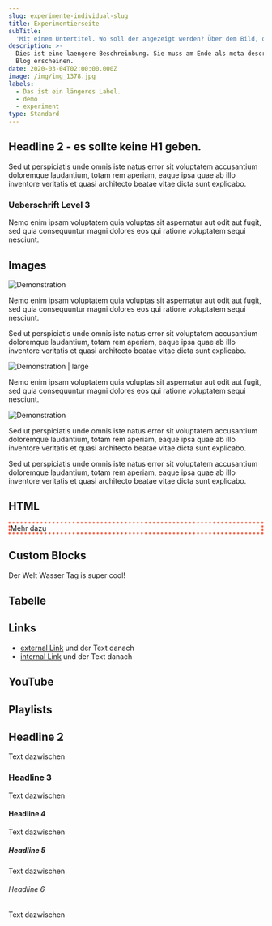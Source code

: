 ```yaml
---
slug: experimente-individual-slug
title: Experimentierseite
subTitle:
  'Mit einem Untertitel. Wo soll der angezeigt werden? Über dem Bild, oder?'
description: >-
  Dies ist eine laengere Beschreinbung. Sie muss am Ende als meta description im
  Blog erscheinen.
date: 2020-03-04T02:00:00.000Z
image: /img/img_1378.jpg
labels:
  - Das ist ein längeres Label.
  - demo
  - experiment
type: Standard
---
```


## Headline 2 - es sollte keine H1 geben.

Sed ut perspiciatis unde omnis iste natus error sit voluptatem accusantium
doloremque laudantium, totam rem aperiam, eaque ipsa quae ab illo inventore
veritatis et quasi architecto beatae vitae dicta sunt explicabo.

### Ueberschrift Level 3

Nemo enim ipsam voluptatem quia voluptas sit aspernatur aut odit aut fugit, sed
quia consequuntur magni dolores eos qui ratione voluptatem sequi nesciunt.

## Images

![Demonstration](/img/demo.jpg)

Nemo enim ipsam voluptatem quia voluptas sit aspernatur aut odit aut fugit, sed
quia consequuntur magni dolores eos qui ratione voluptatem sequi nesciunt.

Sed ut perspiciatis unde omnis iste natus error sit voluptatem accusantium
doloremque laudantium, totam rem aperiam, eaque ipsa quae ab illo inventore
veritatis et quasi architecto beatae vitae dicta sunt explicabo.

![Demonstration | large](/img/demo.jpg)

Nemo enim ipsam voluptatem quia voluptas sit aspernatur aut odit aut fugit, sed
quia consequuntur magni dolores eos qui ratione voluptatem sequi nesciunt.

![Demonstration](/img/demo.jpg 'with caption')

Sed ut perspiciatis unde omnis iste natus error sit voluptatem accusantium
doloremque laudantium, totam rem aperiam, eaque ipsa quae ab illo inventore
veritatis et quasi architecto beatae vitae dicta sunt explicabo.

Sed ut perspiciatis unde omnis iste natus error sit voluptatem accusantium
doloremque laudantium, totam rem aperiam, eaque ipsa quae ab illo inventore
veritatis et quasi architecto beatae vitae dicta sunt explicabo.

## HTML

<div style='border: 4px dotted tomato'>
  Mehr dazu
</div>

## Custom Blocks

<Meme>
  Der Welt Wasser Tag is super cool!
</Meme>

## Tabelle

## Links

- [external Link](https://www.xing.com) und der Text danach
- [internal Link](/2018/11/welt-wasser-tag) und der Text danach

## YouTube

<Youtube id="pkeFeyyhuSg" caption="Test Bildunterschrift ... mehr"/>

## Playlists

<Playlist spotify="spotify ..." itunes="itunes ..." />

## Headline 2

Text dazwischen

### Headline 3

Text dazwischen

#### Headline 4

Text dazwischen

##### Headline 5

Text dazwischen

###### Headline 6

Text dazwischen
